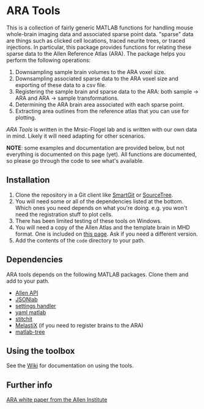 # ARA Tools

This is a collection of fairly generic MATLAB functions for handling mouse whole-brain imaging data and associated sparse point data.
"sparse" data are things such as clicked cell locations, traced neurite trees, or traced injections. 
In particular, this package provides functions for relating these sparse data to the Allen Reference Atlas (ARA). 
The package helps you perform the following operations:

1. Downsampling sample brain volumes to the ARA voxel size. 
2. Downsampling associated sparse data to the ARA voxel size and exporting of these data to a csv file.
3. Registering the sample brain and sparse data to the ARA: both sample -> ARA and ARA -> sample transformations.
4. Determining the ARA brain area associated with each sparse point.
5. Extracting area outlines from the reference atlas that you can use for plotting. 

*ARA Tools* is written in the Mrsic-Flogel lab and is written with our own data in mind. 
Likely it will need adapting for other scenarios.


**NOTE**: some examples and documentation are provided below, but not everything is documented on this page (yet). 
All functions are documented, so please go through the code to see what's available. 




## Installation

1. Clone the repository in a Git client like [SmartGit](http://www.syntevo.com/smartgit/) or [SourceTree](https://www.sourcetreeapp.com).
2. You will need some or all of the dependencies listed at the bottom. Which ones you need depends on what you're doing. 
e.g. you won't need the registration stuff to plot cells. 
3. There has been limited testing of these tools on Windows. 
4. You will need a copy of the Allen Atlas and the template brain in MHD format. One is included on [this page](http://mouse.vision/han2017). 
Ask if you need a different version. 
5. Add the contents of the `code` directory to your path. 

## Dependencies
ARA tools depends on the following MATLAB packages. 
Clone them and add to your path.

- [Allen API](https://github.com/BaselLaserMouse/AllenBrainAPI)
- [JSONlab](http://www.mathworks.com/matlabcentral/fileexchange/33381-jsonlab--a-toolbox-to-encode-decode-json-files-in-matlab-octave)
- [settings handler](https://github.com/raacampbell/settings_handler)
- [yaml matlab](https://github.com/raacampbell/yamlmatlab)
- [stitchit](https://github.com/BaselLaserMouse/StitchIt)
- [MelastiX](https://github.com/raacampbell/matlab_elastix) (if you need to register brains to the ARA)
- [matlab-tree](https://github.com/raacampbell/matlab-tree)

## Using the toolbox
See the [Wiki](https://bitbucket.org/lasermouse/ara_tools/wiki/Home) for documentation on using the tools. 

## Further info
[ARA white paper from the Allen Institute](http://help.brain-map.org/download/attachments/2818171/MouseCCF.pdf)
